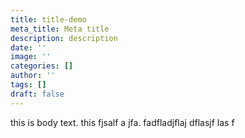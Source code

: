 ```yaml
---
title: title-demo
meta_title: Meta title
description: description
date: ''
image: ''
categories: []
author: ''
tags: []
draft: false
---
```

this is body text. this fjsalf a jfa. fadfladjflaj dflasjf las f

